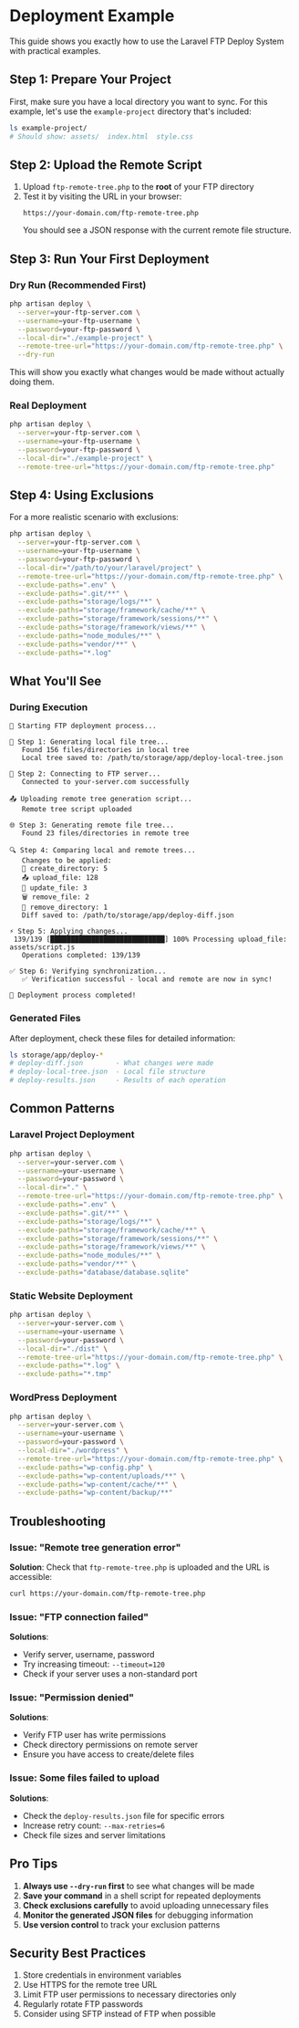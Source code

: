 # Deployment Example

This guide shows you exactly how to use the Laravel FTP Deploy System with practical examples.

## Step 1: Prepare Your Project

First, make sure you have a local directory you want to sync. For this example, let's use the `example-project` directory that's included:

```bash
ls example-project/
# Should show: assets/  index.html  style.css
```

## Step 2: Upload the Remote Script

1. Upload `ftp-remote-tree.php` to the **root** of your FTP directory
2. Test it by visiting the URL in your browser:
   ```
   https://your-domain.com/ftp-remote-tree.php
   ```
   You should see a JSON response with the current remote file structure.

## Step 3: Run Your First Deployment

### Dry Run (Recommended First)

```bash
php artisan deploy \
  --server=your-ftp-server.com \
  --username=your-ftp-username \
  --password=your-ftp-password \
  --local-dir="./example-project" \
  --remote-tree-url="https://your-domain.com/ftp-remote-tree.php" \
  --dry-run
```

This will show you exactly what changes would be made without actually doing them.

### Real Deployment

```bash
php artisan deploy \
  --server=your-ftp-server.com \
  --username=your-ftp-username \
  --password=your-ftp-password \
  --local-dir="./example-project" \
  --remote-tree-url="https://your-domain.com/ftp-remote-tree.php"
```

## Step 4: Using Exclusions

For a more realistic scenario with exclusions:

```bash
php artisan deploy \
  --server=your-ftp-server.com \
  --username=your-ftp-username \
  --password=your-ftp-password \
  --local-dir="/path/to/your/laravel/project" \
  --remote-tree-url="https://your-domain.com/ftp-remote-tree.php" \
  --exclude-paths=".env" \
  --exclude-paths=".git/**" \
  --exclude-paths="storage/logs/**" \
  --exclude-paths="storage/framework/cache/**" \
  --exclude-paths="storage/framework/sessions/**" \
  --exclude-paths="storage/framework/views/**" \
  --exclude-paths="node_modules/**" \
  --exclude-paths="vendor/**" \
  --exclude-paths="*.log"
```

## What You'll See

### During Execution

```
🚀 Starting FTP deployment process...

📁 Step 1: Generating local file tree...
   Found 156 files/directories in local tree
   Local tree saved to: /path/to/storage/app/deploy-local-tree.json

🔌 Step 2: Connecting to FTP server...
   Connected to your-server.com successfully

📤 Uploading remote tree generation script...
   Remote tree script uploaded

🌐 Step 3: Generating remote file tree...
   Found 23 files/directories in remote tree

🔍 Step 4: Comparing local and remote trees...
   Changes to be applied:
   📁 create_directory: 5
   📤 upload_file: 128
   🔄 update_file: 3
   🗑️ remove_file: 2
   📂 remove_directory: 1
   Diff saved to: /path/to/storage/app/deploy-diff.json

⚡ Step 5: Applying changes...
 139/139 [████████████████████████████] 100% Processing upload_file: assets/script.js
   Operations completed: 139/139

✅ Step 6: Verifying synchronization...
   ✅ Verification successful - local and remote are now in sync!

🎉 Deployment process completed!
```

### Generated Files

After deployment, check these files for detailed information:

```bash
ls storage/app/deploy-*
# deploy-diff.json        - What changes were made
# deploy-local-tree.json  - Local file structure
# deploy-results.json     - Results of each operation
```

## Common Patterns

### Laravel Project Deployment

```bash
php artisan deploy \
  --server=your-server.com \
  --username=your-username \
  --password=your-password \
  --local-dir="." \
  --remote-tree-url="https://your-domain.com/ftp-remote-tree.php" \
  --exclude-paths=".env" \
  --exclude-paths=".git/**" \
  --exclude-paths="storage/logs/**" \
  --exclude-paths="storage/framework/cache/**" \
  --exclude-paths="storage/framework/sessions/**" \
  --exclude-paths="storage/framework/views/**" \
  --exclude-paths="node_modules/**" \
  --exclude-paths="vendor/**" \
  --exclude-paths="database/database.sqlite"
```

### Static Website Deployment

```bash
php artisan deploy \
  --server=your-server.com \
  --username=your-username \
  --password=your-password \
  --local-dir="./dist" \
  --remote-tree-url="https://your-domain.com/ftp-remote-tree.php" \
  --exclude-paths="*.log" \
  --exclude-paths="*.tmp"
```

### WordPress Deployment

```bash
php artisan deploy \
  --server=your-server.com \
  --username=your-username \
  --password=your-password \
  --local-dir="./wordpress" \
  --remote-tree-url="https://your-domain.com/ftp-remote-tree.php" \
  --exclude-paths="wp-config.php" \
  --exclude-paths="wp-content/uploads/**" \
  --exclude-paths="wp-content/cache/**" \
  --exclude-paths="wp-content/backup/**"
```

## Troubleshooting

### Issue: "Remote tree generation error"

**Solution**: Check that `ftp-remote-tree.php` is uploaded and the URL is accessible:

```bash
curl https://your-domain.com/ftp-remote-tree.php
```

### Issue: "FTP connection failed"

**Solutions**:
- Verify server, username, password
- Try increasing timeout: `--timeout=120`
- Check if your server uses a non-standard port

### Issue: "Permission denied"

**Solutions**:
- Verify FTP user has write permissions
- Check directory permissions on remote server
- Ensure you have access to create/delete files

### Issue: Some files failed to upload

**Solutions**:
- Check the `deploy-results.json` file for specific errors
- Increase retry count: `--max-retries=6`
- Check file sizes and server limitations

## Pro Tips

1. **Always use `--dry-run` first** to see what changes will be made
2. **Save your command** in a shell script for repeated deployments
3. **Check exclusions carefully** to avoid uploading unnecessary files
4. **Monitor the generated JSON files** for debugging information
5. **Use version control** to track your exclusion patterns

## Security Best Practices

1. Store credentials in environment variables
2. Use HTTPS for the remote tree URL
3. Limit FTP user permissions to necessary directories only
4. Regularly rotate FTP passwords
5. Consider using SFTP instead of FTP when possible 
